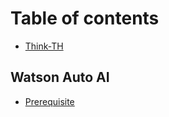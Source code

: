 # Table of contents

* [Think-TH](README.md)

## Watson Auto AI

* [Prerequisite](watson-auto-ai/prerequisite.md)

